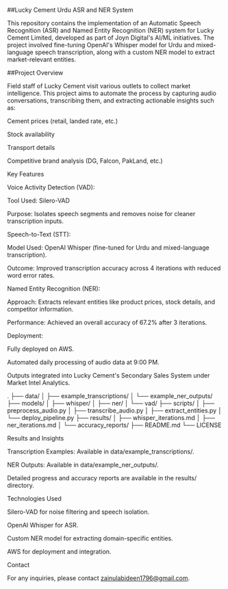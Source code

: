 ##Lucky Cement Urdu ASR and NER System
<p>
This repository contains the implementation of an Automatic Speech Recognition (ASR) and Named Entity Recognition (NER) system for Lucky Cement Limited, developed as part of Joyn Digital's AI/ML initiatives. The project involved fine-tuning OpenAI's Whisper model for Urdu and mixed-language speech transcription, along with a custom NER model to extract market-relevant entities.
</p>

##Project Overview
<P>
Field staff of Lucky Cement visit various outlets to collect market intelligence. This project aims to automate the process by capturing audio conversations, transcribing them, and extracting actionable insights such as:

Cement prices (retail, landed rate, etc.)

Stock availability

Transport details

Competitive brand analysis (DG, Falcon, PakLand, etc.)

</p>

Key Features

Voice Activity Detection (VAD):

Tool Used: Silero-VAD

Purpose: Isolates speech segments and removes noise for cleaner transcription inputs.

Speech-to-Text (STT):

Model Used: OpenAI Whisper (fine-tuned for Urdu and mixed-language transcription).

Outcome: Improved transcription accuracy across 4 iterations with reduced word error rates.

Named Entity Recognition (NER):

Approach: Extracts relevant entities like product prices, stock details, and competitor information.

Performance: Achieved an overall accuracy of 67.2% after 3 iterations.

Deployment:

Fully deployed on AWS.

Automated daily processing of audio data at 9:00 PM.

Outputs integrated into Lucky Cement's Secondary Sales System under Market Intel Analytics.

.
├── data/
│   ├── example_transcriptions/
│   └── example_ner_outputs/
├── models/
│   ├── whisper/
│   ├── ner/
│   └── vad/
├── scripts/
│   ├── preprocess_audio.py
│   ├── transcribe_audio.py
│   ├── extract_entities.py
│   └── deploy_pipeline.py
├── results/
│   ├── whisper_iterations.md
│   ├── ner_iterations.md
│   └── accuracy_reports/
├── README.md
└── LICENSE

Results and Insights

Transcription Examples: Available in data/example_transcriptions/.

NER Outputs: Available in data/example_ner_outputs/.

Detailed progress and accuracy reports are available in the results/ directory.

Technologies Used

Silero-VAD for noise filtering and speech isolation.

OpenAI Whisper for ASR.

Custom NER model for extracting domain-specific entities.

AWS for deployment and integration.

Contact

For any inquiries, please contact zainulabideen1796@gmail.com.
